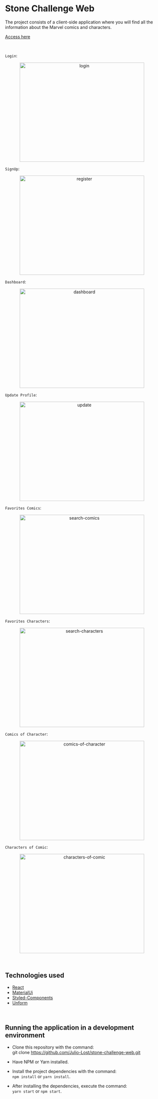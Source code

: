 # Stone Challenge Web

The project consists of a client-side application where you will find all the information about the Marvel comics and characters.

[Access here](marvel-stone-challenge-web.netlify.app)

<br>

`Login`:

<div>
  <p align="center">
    <img src="https://a.imagem.app/AkR9Rl.png" alt="login" height="325" width="90%">
  </p>
</div>

`SignUp`:

<div>
  <p align="center">
    <img src="https://a.imagem.app/AkR5XP.png" alt="register" height="325" width="90%">
  </p>
</div>

`Dashboard`:

<div>
  <p align="center">
    <img src="https://a.imagem.app/AkRwev.png" alt="dashboard" height="325" width="90%">
  </p>
</div>

`Update Profile`:

<div>
  <p align="center">
    <img src="https://a.imagem.app/AkRu2Z.png" alt="update" height="325" width="90%">
  </p>
</div>

`Favorites Comics`:

<div>
  <p align="center">
    <img src="https://a.imagem.app/AkRCLT.png" alt="search-comics" height="325" width="90%">
  </p>
</div

`Favorites Characters`:

<div>
  <p align="center">
    <img src="https://a.imagem.app/AkRr8S.png" alt="search-characters" height="325" width="90%">
  </p>
</div

`Comics of Character`:

<div>
  <p align="center">
    <img src="https://a.imagem.app/AkRLy3.png" alt="comics-of-character" height="325" width="90%">
  </p>
</div

`Characters of Comic`:

<div>
  <p align="center">
    <img src="https://a.imagem.app/AkRIV8.png" alt="characters-of-comic" height="325" width="90%">
  </p>
</div

<br>
<br>

## Technologies used

- [React](https://github.com/facebook/react)
- [MaterialUi](https://github.com/mui-org/material-ui)
- [Styled-Components](https://github.com/styled-components/styled-components)
- [Unform](https://github.com/unform/unform)

<br>

## Running the application in a development environment

- Clone this repository with the command: <br>git clone https://github.com/Julio-Lost/stone-challenge-web.git

- Have NPM or Yarn installed.

- Install the project dependencies with the command:<br> `npm install` or `yarn install`.

- After installing the dependencies, execute the command:<br> `yarn start` or `npm start`.
